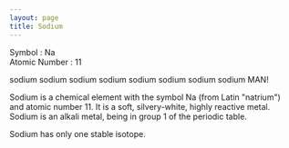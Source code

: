 ```yaml
---
layout: page
title: Sodium
---
```



Symbol : Na  
Atomic Number : 11  

sodium sodium sodium sodium sodium sodium sodium sodium MAN!

Sodium is a chemical element with the symbol Na (from Latin "natrium") and atomic number 11. 
It is a soft, silvery-white, highly reactive metal. Sodium is an alkali metal, being in group 1 of the periodic table.

Sodium has only one stable isotope.


